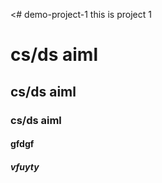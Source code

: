 <# demo-project-1
this is project 1
<h1>cs/ds aiml </h1>
<h2>cs/ds aiml </h2>
<h3>cs/ds aiml </h3>
<h4>gfdgf</h4>
<h5>vfuyty</h5>


 
